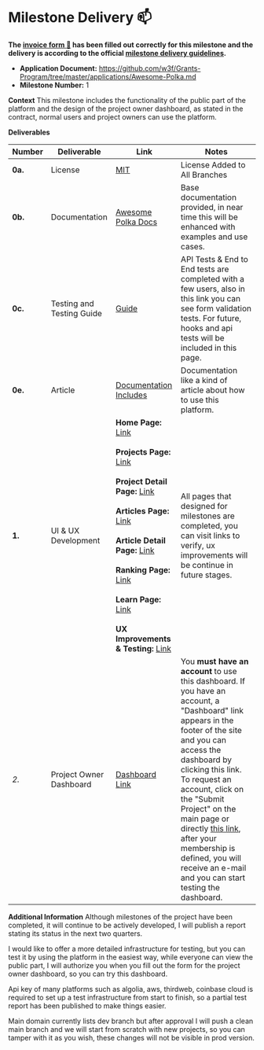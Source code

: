 # Milestone Delivery :mailbox:

**The [invoice form :pencil:](https://docs.google.com/forms/d/e/1FAIpQLSfmNYaoCgrxyhzgoKQ0ynQvnNRoTmgApz9NrMp-hd8mhIiO0A/viewform) has been filled out correctly for this milestone and the delivery is according to the official [milestone delivery guidelines](https://github.com/w3f/Grants-Program/blob/master/docs/Support%20Docs/milestone-deliverables-guidelines.md).**  

* **Application Document:** https://github.com/w3f/Grants-Program/tree/master/applications/Awesome-Polka.md
* **Milestone Number:** 1

**Context**
This milestone includes the functionality of the public part of the platform and the design of the project owner dashboard, as stated in the contract, normal users and project owners can use the platform.

**Deliverables**

| Number | Deliverable | Link | Notes |
| ------------- | ------------- | ------------- |------------- |
| **0a.** | License | [MIT](https://github.com/tolgayayci/awesome-polka/blob/dev/LICENSE) | License Added to All Branches |
| **0b.** | Documentation | [Awesome Polka Docs](https://docs.awesomepolka.org/docs/awesome-polka/getting-started) | Base documentation provided, in near time this will be enhanced with examples and use cases. |
| **0c.** | Testing and Testing Guide |  [Guide](https://docs.awesomepolka.org/docs/technical-details/testing) | API Tests & End to End tests are completed with a few users, also in this link you can see form validation tests. For future, hooks and api tests will be included in this page. |
| **0e.** | Article | [Documentation Includes](https://docs.awesomepolka.org/docs/awesome-polka/getting-started) | Documentation like a kind of article about how to use this platform. |
| **1.** | UI & UX Development | **Home Page:** [Link](https://awesomepolka.org) <br /><br /> **Projects Page:**  [Link](https://awesomepolka.org/projects)</br></br>**Project Detail Page:**  [Link](https://awesomepolka.org/projects/awesome-polka)<br /></br>**Articles Page:**  [Link](https://awesomepolka.org/articles)<br /></br>**Article Detail Page:**  [Link](https://awesomepolka.org/articles/09885b15-3a16-478f-aa2f-d6929d2f05c8)<br /></br>**Ranking Page:** [Link](https://awesomepolka.org/ranking)</br></br> **Learn Page:** [Link](https://awesomepolka.org/learn)</br></br> **UX Improvements & Testing:**  [Link](https://docs.awesomepolka.org/docs/technical-details/testing)| All pages that designed for milestones are completed, you can visit links to verify, ux improvements will be continue in future stages. | ... |
| *2.* | Project Owner Dashboard  | [Dashboard Link](https://awesomepolka.org/dashboard/project) | You **must have an account** to use this dashboard. If you have an account, a "Dashboard" link appears in the footer of the site and you can access the dashboard by clicking this link. To request an account, click on the "Submit Project" on the main page or directly [this link](https://ts6prh04a2p.typeform.com/to/L4jpfJKl), after your membership is defined, you will receive an e-mail and you can start testing the dashboard.</br>|

**Additional Information**
Although milestones of the project have been completed, it will continue to be actively developed, I will publish a report stating its status in the next two quarters.

I would like to offer a more detailed infrastructure for testing, but you can test it by using the platform in the easiest way, while everyone can view the public part, I will authorize you when you fill out the form for the project owner dashboard, so you can try this dashboard.

Api key of many platforms such as algolia, aws, thirdweb, coinbase cloud is required to set up a test infrastructure from start to finish, so a partial test report has been published to make things easier.

Main domain currently lists dev branch but after approval I will push a clean main branch and we will start from scratch with new projects, so you can tamper with it as you wish, these changes will not be visible in prod version.
